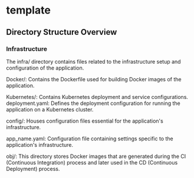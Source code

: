 # template

## Directory Structure Overview

### Infrastructure
The infra/ directory contains files related to the infrastructure setup and configuration of the application.

Docker/: Contains the Dockerfile used for building Docker images of the application.

Kubernetes/: Contains Kubernetes deployment and service configurations.
deployment.yaml: Defines the deployment configuration for running the application on a Kubernetes cluster.

config/: Houses configuration files essential for the application's infrastructure.

app_name.yaml: Configuration file containing settings specific to the application's infrastructure.

obj/: This directory stores Docker images that are generated during the CI (Continuous Integration) process and later used in the CD (Continuous Deployment) process.
